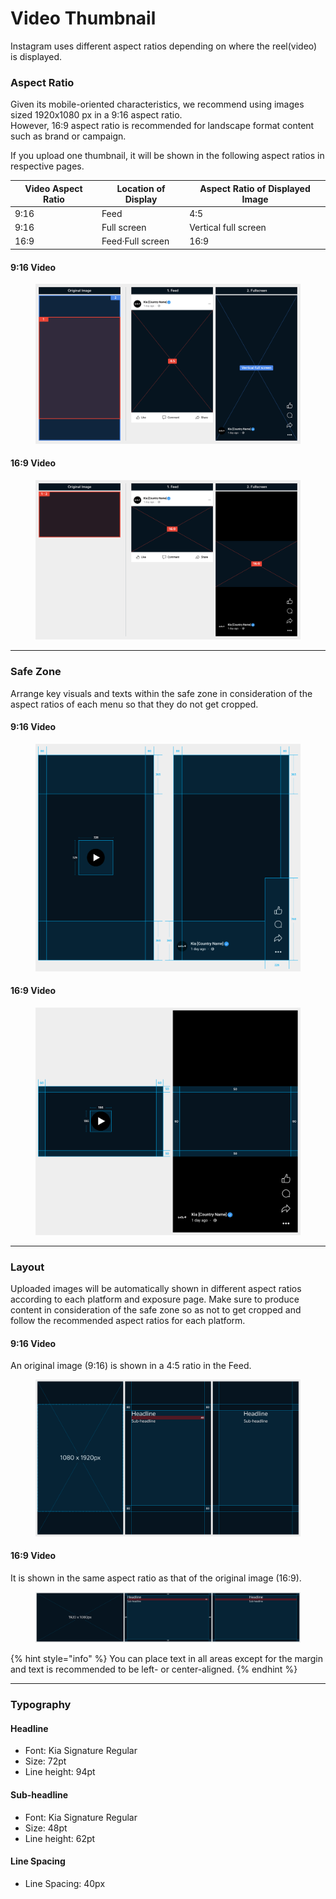 # Video Thumbnail

Instagram uses different aspect ratios depending on where the reel(video) is displayed.

### Aspect Ratio&#x20;

Given its mobile-oriented characteristics, we recommend using images sized 1920x1080 px in a 9:16 aspect ratio.\
However, 16:9 aspect ratio is recommended for landscape format content such as brand or campaign.

If you upload one thumbnail, it will be shown in the following aspect ratios in respective pages.

| Video Aspect Ratio | Location of Display | Aspect Ratio of Displayed Image |
| ------------------ | ------------------- | ------------------------------- |
| 9:16               | Feed                | 4:5                             |
| 9:16               | Full screen         | Vertical full screen            |
| 16:9               | Feed·Full screen    | 16:9                            |

#### 9:16 Video

<figure><img src="../../../.gitbook/assets/FB-video-ratio-9;16.jpg" alt=""><figcaption></figcaption></figure>

#### 16:9 Video

<figure><img src="../../../.gitbook/assets/FB-video-ratio-16;9.jpg" alt=""><figcaption></figcaption></figure>

***

### Safe Zone

Arrange key visuals and texts within the safe zone in consideration of the aspect ratios of each menu so that they do not get cropped.

#### 9:16 Video

<figure><img src="../../../.gitbook/assets/FB-video-safezone-9;16.jpg" alt=""><figcaption></figcaption></figure>

#### 16:9 Video

<figure><img src="../../../.gitbook/assets/FB-video-safezone-16;9.jpg" alt=""><figcaption></figcaption></figure>

***

### Layout

Uploaded images will be automatically shown in different aspect ratios according to each platform and exposure page. Make sure to produce content in consideration of the safe zone so as not to get cropped and follow the recommended aspect ratios for each platform.

#### 9:16 Video

An original image (9:16) is shown in a 4:5 ratio in the Feed.

<figure><img src="../../../.gitbook/assets/FB-video-thumbnail-4;5.jpg" alt=""><figcaption></figcaption></figure>

#### 16:9 Video

It is shown in the same aspect ratio as that of the original image (16:9).

<figure><img src="../../../.gitbook/assets/FB-video-thumbnail-16;9.jpg" alt=""><figcaption></figcaption></figure>

{% hint style="info" %}
You can place text in all areas except for the margin and text is recommended to be left- or center-aligned.
{% endhint %}

***

### Typography

#### Headline

* Font: Kia Signature Regular&#x20;
* Size: 72pt&#x20;
* Line height: 94pt

#### Sub-headline

* Font: Kia Signature Regular&#x20;
* Size: 48pt&#x20;
* Line height: 62pt

#### Line Spacing

* Line Spacing: 40px






